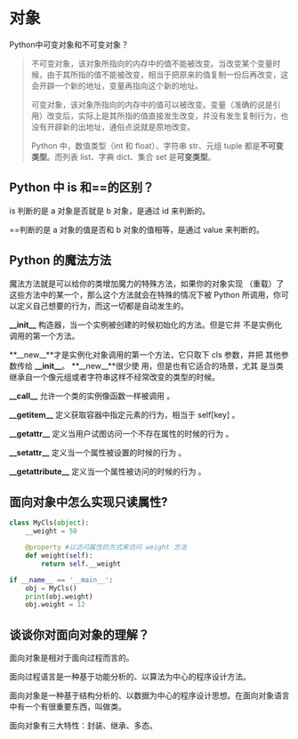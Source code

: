 # 对象

 Python中可变对象和不可变对象？

> 不可变对象，该对象所指向的内存中的值不能被改变。当改变某个变量时候，由于其所指的值不能被改变，相当于把原来的值复制一份后再改变，这会开辟一个新的地址，变量再指向这个新的地址。 
>
> 可变对象，该对象所指向的内存中的值可以被改变。变量（准确的说是引用）改变后，实际上是其所指的值直接发生改变，并没有发生复制行为，也没有开辟新的出地址，通俗点说就是原地改变。 
>
> Python 中，数值类型（int 和 float）、字符串 str、元组 tuple 都是**不可变类型**。而列表 list、字典 dict、集合 set 是**可变类型**。

## Python 中 is 和==的区别？

is 判断的是 a 对象是否就是 b 对象，是通过 id 来判断的。 

==判断的是 a 对象的值是否和 b 对象的值相等，是通过 value 来判断的。

## Python 的魔法方法

魔法方法就是可以给你的类增加魔力的特殊方法，如果你的对象实现 （重载）了这些方法中的某一个，那么这个方法就会在特殊的情况下被 Python 所调用，你可以定义自己想要的行为，而这一切都是自动发生的。 

**\_\_init\_\_** 构造器，当一个实例被创建的时候初始化的方法。但是它并 不是实例化调用的第一个方法。

**\_\_new\_\_**才是实例化对象调用的第一个方法，它只取下 cls 参数，并把 其他参数传给 **\_\_init\_\_**。 **\_\_new\_\_**很少使 用，但是也有它适合的场景，尤其 是当类继承自一个像元组或者字符串这样不经常改变的类型的时候。 

**\_\_call\_\_** 允许一个类的实例像函数一样被调用 。 

**\_\_getitem\_\_** 定义获取容器中指定元素的行为，相当于 self\[key\] 。 

**\_\_getattr\_\_** 定义当用户试图访问一个不存在属性的时候的行为 。 

**\_\_setattr\_\_** 定义当一个属性被设置的时候的行为 。 

**\_\_getattribute\_\_** 定义当一个属性被访问的时候的行为 。

## 面向对象中怎么实现只读属性?

```python
class MyCls(object):
    __weight = 50

    @property #以访问属性的方式来访问 weight 方法
    def weight(self):
        return self.__weight

if __name__ == '__main__':
    obj = MyCls()
    print(obj.weight)
    obj.weight = 12
```

## 谈谈你对面向对象的理解？

面向对象是相对于面向过程而言的。

面向过程语言是一种基于功能分析的、以算法为中心的程序设计方法。

面向对象是一种基于结构分析的、以数据为中心的程序设计思想。在面向对象语言中有一个有很重要东西，叫做类。 

面向对象有三大特性：封装、继承、多态。

